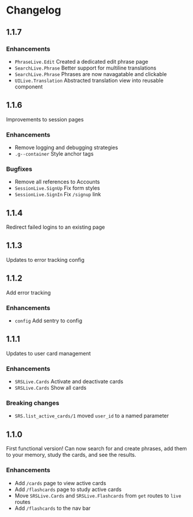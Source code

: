 # Changelog

## 1.1.7

### Enhancements
  - `PhraseLive.Edit` Created a dedicated edit phrase page
  - `SearchLive.Phrase` Better support for multiline translations
  - `SearchLive.Phrase` Phrases are now navagatable and clickable
  - `UILive.Translation` Abstracted translation view into reusable component

## 1.1.6

Improvements to session pages

### Enhancements
  - Remove logging and debugging strategies
  - `.g--container` Style anchor tags

### Bugfixes
  - Remove all references to Accounts
  - `SessionLive.SignUp` Fix form styles
  - `SessionLive.SignIn` Fix `/signup` link

## 1.1.4

Redirect failed logins to an existing page

## 1.1.3

Updates to error tracking config

## 1.1.2

Add error tracking

### Enhancements
  - `config` Add sentry to config

## 1.1.1

Updates to user card management

### Enhancements
  - `SRSLive.Cards` Activate and deactivate cards
  - `SRSLive.Cards` Show all cards

### Breaking changes
  - `SRS.list_active_cards/1` moved `user_id` to a named parameter

## 1.1.0

First functional version! Can now search for and create phrases, add them to your memory, study the cards, and see the results.

### Enhancements
  - Add `/cards` page to view active cards
  - Add `/flashcards` page to study active cards
  - Move `SRSLive.Cards` and `SRSLive.Flashcards` from `get` routes to `live` routes
  - Add `/flashcards` to the nav bar
